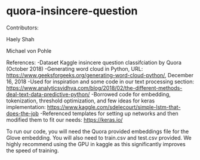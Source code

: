 # quora-insincere-question
Contributors:

Haely Shah

Michael von Pohle


References:
-Dataset Kaggle insincere question classifciation by Quora (October 2018)
-Generating word cloud in Python, URL: https://www.geeksforgeeks.org/generating-word-cloud-python/, December 16, 2018
-Used for inspiration and some code in our text processing section: https://www.analyticsvidhya.com/blog/2018/02/the-different-methods-deal-text-data-predictive-python/
-Borrowed code for embedding, tokenization, threshold optimization, and few ideas for keras implementation: https://www.kaggle.com/sdelecourt/simple-lstm-that-does-the-job
-Referenced templates for setting up networks and then modified them to fit our needs: https://keras.io/

To run our code, you will need the Quora provided embeddings file for the Glove embedding. You will also need to train.csv and test.csv provided. We highly recommend using the GPU in kaggle as this significantly improves the speed of training.

